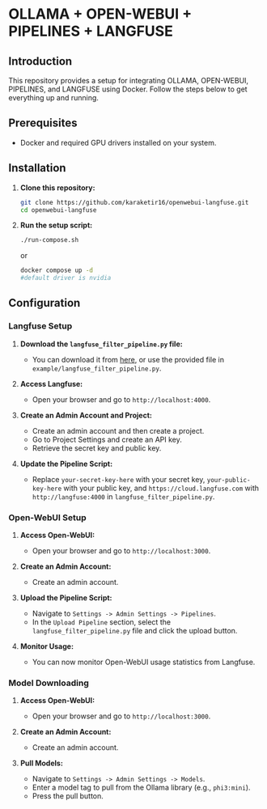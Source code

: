 # OLLAMA + OPEN-WEBUI + PIPELINES + LANGFUSE

## Introduction

This repository provides a setup for integrating OLLAMA, OPEN-WEBUI, PIPELINES, and LANGFUSE using Docker. Follow the steps below to get everything up and running.

## Prerequisites

- Docker and required GPU drivers installed on your system.

## Installation

1. **Clone this repository:**
   ```bash
   git clone https://github.com/karaketir16/openwebui-langfuse.git
   cd openwebui-langfuse
   ```

2. **Run the setup script:**
   ```bash
   ./run-compose.sh
   ```
   or
   ```bash
   docker compose up -d
   #default driver is nvidia
   ```

## Configuration

### Langfuse Setup

1. **Download the `langfuse_filter_pipeline.py` file:**
   - You can download it from [here](https://github.com/open-webui/pipelines/blob/main/examples/filters/langfuse_filter_pipeline.py), or use the provided file in `example/langfuse_filter_pipeline.py`.

2. **Access Langfuse:**
   - Open your browser and go to `http://localhost:4000`.

3. **Create an Admin Account and Project:**
   - Create an admin account and then create a project.
   - Go to Project Settings and create an API key.
   - Retrieve the secret key and public key.

4. **Update the Pipeline Script:**
   - Replace `your-secret-key-here` with your secret key, `your-public-key-here` with your public key, and `https://cloud.langfuse.com` with `http://langfuse:4000` in `langfuse_filter_pipeline.py`.

### Open-WebUI Setup

1. **Access Open-WebUI:**
   - Open your browser and go to `http://localhost:3000`.

2. **Create an Admin Account:**
   - Create an admin account.

3. **Upload the Pipeline Script:**
   - Navigate to `Settings -> Admin Settings -> Pipelines`.
   - In the `Upload Pipeline` section, select the `langfuse_filter_pipeline.py` file and click the upload button.

4. **Monitor Usage:**
   - You can now monitor Open-WebUI usage statistics from Langfuse.

### Model Downloading

1. **Access Open-WebUI:**
   - Open your browser and go to `http://localhost:3000`.

2. **Create an Admin Account:**
   - Create an admin account.

3. **Pull Models:**
   - Navigate to `Settings -> Admin Settings -> Models`.
   - Enter a model tag to pull from the Ollama library (e.g., `phi3:mini`).
   - Press the pull button.